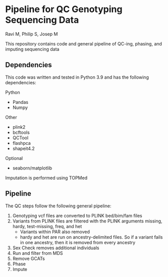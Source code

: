 # Pipeline for QC Genotyping Sequencing Data

Ravi M, Philip S, Josep M

This repository contains code and general pipeline of QC-ing, phasing, and imputing sequencing data

## Dependencies

This code was written and tested in Python 3.9 and has the following dependencies:

Python
* Pandas
* Numpy

Other
* plink2
* bcftools
* QCTool
* flashpca
* shapeit4.2

Optional
* seaborn/matplotlib

Imputation is performed using TOPMed

## Pipeline

The QC steps follow the following general pipeline:

1. Genotyping vcf files are converted to PLINK bed/bim/fam files
2. Variants from PLINK files are filtered with the PLINK arguments missing, hardy, test-missing, freq, and het
    - Variants within PAR also removed
    - hardy and het are run on ancestry-delimited files. So if a variant fails in one ancestry, then it is removed from every ancestry
3. Sex Check removes additional individuals
4. Run and filter from MDS
5. Remove GCATs
6. Phase
7. Impute
